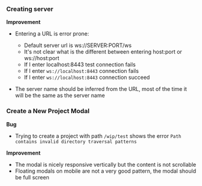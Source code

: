 ### Creating server

**Improvement**
- Entering a URL is error prone:
  - Default server url is ws://SERVER:PORT/ws
  - It's not clear what is the different between entering host:port or ws://host:port
  - If I enter localhost:8443 test connection fails
  - If I enter `ws://localhost:8443` connection fails
  - If I enter `ws://localhost:8443` connection succeed

- The server name should be inferred from the URL, most of the time it will be the same as the server name

### Create a New Project Modal

**Bug**

- Trying to create a project with path `/wip/test` shows the error `Path contains invalid directory traversal patterns`

**Improvement**

- The modal is nicely responsive vertically but the content is not scrollable 
- Floating modals on mobile are not a very good pattern, the modal should be full screen 